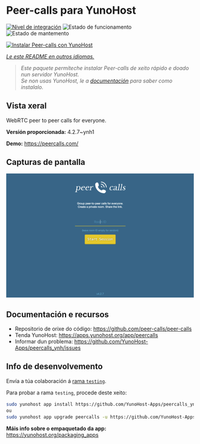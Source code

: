 <!--
NOTA: Este README foi creado automáticamente por <https://github.com/YunoHost/apps/tree/master/tools/readme_generator>
NON debe editarse manualmente.
-->

# Peer-calls para YunoHost

[![Nivel de integración](https://dash.yunohost.org/integration/peercalls.svg)](https://ci-apps.yunohost.org/ci/apps/peercalls/) ![Estado de funcionamento](https://ci-apps.yunohost.org/ci/badges/peercalls.status.svg) ![Estado de mantemento](https://ci-apps.yunohost.org/ci/badges/peercalls.maintain.svg)

[![Instalar Peer-calls con YunoHost](https://install-app.yunohost.org/install-with-yunohost.svg)](https://install-app.yunohost.org/?app=peercalls)

*[Le este README en outros idiomas.](./ALL_README.md)*

> *Este paquete permíteche instalar Peer-calls de xeito rápido e doado nun servidor YunoHost.*  
> *Se non usas YunoHost, le a [documentación](https://yunohost.org/install) para saber como instalalo.*

## Vista xeral

WebRTC peer to peer calls for everyone.

**Versión proporcionada:** 4.2.7~ynh1

**Demo:** <https://peercalls.com/>

## Capturas de pantalla

![Captura de pantalla de Peer-calls](./doc/screenshots/screenshot.png)

## Documentación e recursos

- Repositorio de orixe do código: <https://github.com/peer-calls/peer-calls>
- Tenda YunoHost: <https://apps.yunohost.org/app/peercalls>
- Informar dun problema: <https://github.com/YunoHost-Apps/peercalls_ynh/issues>

## Info de desenvolvemento

Envía a túa colaboración á [rama `testing`](https://github.com/YunoHost-Apps/peercalls_ynh/tree/testing).

Para probar a rama `testing`, procede deste xeito:

```bash
sudo yunohost app install https://github.com/YunoHost-Apps/peercalls_ynh/tree/testing --debug
ou
sudo yunohost app upgrade peercalls -u https://github.com/YunoHost-Apps/peercalls_ynh/tree/testing --debug
```

**Máis info sobre o empaquetado da app:** <https://yunohost.org/packaging_apps>
